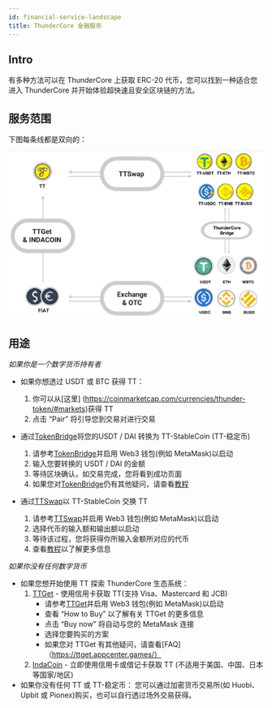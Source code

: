 ```yaml
---
id: financial-service-landscape
title: ThunderCore 金融服务 
---
```

## Intro
有多种方法可以在 ThunderCore 上获取 ERC-20 代币，您可以找到一种适合您进入 ThunderCore 并开始体验超快速且安全区块链的方法。 

## 服务范围
下图每条线都是双向的：

![alt-text](assets/img/financial-service-landscape.png)

## 用途
_如果你是一个数字货币持有者_

* 如果你想透过 USDT 或 BTC 获得 TT： 
  1. 你可以从[这里] (https://coinmarketcap.com/currencies/thunder-token/#markets)获得 TT  
  2. 点击 “Pair” 将引导您到交易对进行交易

* 通过[TokenBridge](https://stablecoin.thundercore.com/)将您的USDT / DAI 转换为 TT-StableCoin (TT-稳定币)
  1. 请参考[TokenBridge](https://stablecoin.thundercore.com/)并启用 Web3 钱包(例如 MetaMask)以启动 
  2. 输入您要转换的 USDT / DAI 的金额 
  3. 等待区块确认，如交易完成，您将看到成功页面 
  4. 如果您对[TokenBridge](https://stablecoin.thundercore.com)仍有其他疑问，请查看[教程](https://thunder-docs.s3-us-west-2.amazonaws.com/ThunderStableCoinTutorial.pdf)

* 通过[TTSwap](https://ttswap.space/#/swap)以 TT-StableCoin 交换 TT
  1. 请参考[TTSwap](https://ttswap.space/#/swap)并启用 Web3 钱包(例如 MetaMask)以启动 
  2. 选择代币的输入额和输出额以启动  
  3. 等待该过程，您将获得你所输入金额所对应的代币 
  4. 查看[教程](https://ttswap.space/TTswapTutorial.pdf)以了解更多信息

_如果你没有任何数字货币_

* 如果您想开始使用 TT 探索 ThunderCore 生态系统：
  1. [TTGet](https://www.appcenter.games/ttget) - 使用信用卡获取 TT(支持 Visa、Mastercard 和 JCB)
     * 请参考[TTGet](https://www.appcenter.games/ttget)并启用 Web3 钱包(例如 MetaMask)以启动 
     * 查看 “How to Buy” 以了解有关 TTGet 的更多信息
     * 点击 “Buy now” 将自动与您的 MetaMask 连接
     * 选择您要购买的方案
     * 如果您对 TTGet 有其他疑问，请查看[FAQ]（https://ttget.appcenter.games/）
  2. [IndaCoin](https://indacoin.com/en_TW/change/buy-thundertoken-with-cardusd?amount_pay=100) - 立即使用信用卡或借记卡获取 TT (不适用于美国、中国、日本等国家/地区)
* 如果你没有任何 TT 或 TT-稳定币：
您可以通过加密货币交易所(如 Huobi、Upbit 或 Pionex)购买，也可以自行透过场外交易获得。
